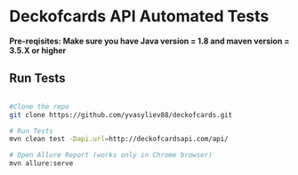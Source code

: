 #  Deckofcards API Automated Tests

**Pre-reqisites: Make sure you have Java version = 1.8 and maven version = 3.5.X or higher**  <br>

## <a name="installation"></a> Run Tests
```bash

#Clone the repo
git clone https://github.com/yvasyliev88/deckofcards.git

# Run Tests
mvn clean test -Dapi.url=http://deckofcardsapi.com/api/

# Open Allure Report (works only in Chrome browser)
mvn allure:serve
```
